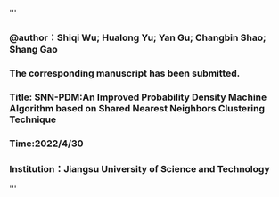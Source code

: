 '''
### @author：Shiqi Wu; Hualong Yu; Yan Gu; Changbin Shao; Shang Gao
### The corresponding manuscript has been submitted.
### Title: SNN-PDM:An Improved Probability Density Machine Algorithm based on Shared Nearest Neighbors Clustering Technique
### Time:2022/4/30
### Institution：Jiangsu University of Science and Technology
'''
